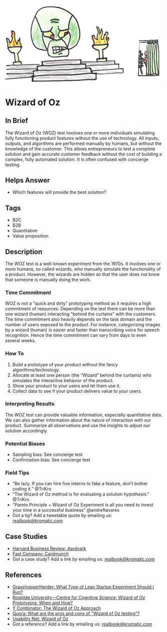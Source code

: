 ![](/assets/illustration-Wizard-of-Oz-test-Pay-no-attention-to-the-man-behind-the-curtain.png)

# Wizard of Oz

## In Brief

The Wizard of Oz \(WOZ\) test involves one or more individuals simulating fully functioning product features without the use of technology. All inputs, outputs, and algorithms are performed manually by humans, but without the knowledge of the customer. This allows entrepreneurs to test a complete solution and gain accurate customer feedback without the cost of building a complex, fully automated solution. It is often confused with concierge testing.

## Helps Answer

* Which features will provide the best solution?

## Tags

* B2C
* B2B
* Quantitative
* Value proposition

## Description

The WOZ test is a well-known experiment from the 1970s. It involves one or more humans, so called wizards, who manually simulate the functionality of a product. However, the wizards are hidden so that the user does not know that someone is manually doing the work.

### Time Commitment

WOZ is not a "quick and dirty" prototyping method as it requires a high commitment of resources. Depending on the test there can be more than one wizard \(human\) interacting "behind the curtains" with the customers. The time commitment also heavily depends on the task domain and the number of users exposed to the product. For instance, categorizing images by a wizard \(human\) is easier and faster than transcribing voice for speech recognition. Hence the time commitment can vary from days to even several weeks.

### How To

1. Build a prototype of your product without the fancy algorithms/technology.
2. Allocate at least one person \(the “Wizard” behind the curtains\) who simulates the interactive behavior of the product.
3. Show your product to your users and let them use it.
4. Collect data to see if your product delivers value to your users.

### Interpreting Results

The WOZ test can provide valuable information, especially quantitative data. We can also gather information about the nature of interaction with our product. Summarize all observations and use the insights to adjust our solution accordingly.

### Potential Biases

* Sampling bias: See concierge test
* Confirmation bias: See concierge test

### Field Tips

* “Be lazy. If you can hire five interns to fake a feature, don’t bother coding it.” @TriKro
* “The Wizard of Oz method is for evaluating a solution hypothesis.” @TriKro
* “Pareto Principle + Wizard of Oz Experiment is all you need to invest your time in a successful business” @andreftavares
* Got a tip? Add a tweetable quote by emailing us: [realbook@kromatic.com](mailto:realbook@kromatic.com)

## Case Studies

* [Harvard Business Review: Aardvark](https://hbr.org/product/Aardvark/an/811064-PDF-ENG)
* [Fast Company: Cardmunch](http://www.fastcompany.com/1807189/year-after-linkedin-came-calling-cardmunch-poised-make-rolodex-obsolete)
* Got a case study? Add a link by emailing us: [realbook@kromatic.com](mailto:realbook@kromatic.com) 

## References

* [GrasshopperHerder: What Type of Lean Startup Experiment Should I Run?](https://grasshopperherder.com/what-type-of-lean-startup-experiment-should-i-run/)
* [Roskilde University—Centre for Cognitive Science: Wizard of Oz Prototyping: When and How?](http://www.spokendialogue.dk/Publications/1994i/WPCS-94-1-10.2.94.pdf)
* [Y Combinator: The Wizard of Oz Approach](http://themacro.com/articles/2016/01/ask-yc-upfront-technical-investments/)
* [Quora: What are the pros and cons of "Wizard of Oz testing"?](https://www.quora.com/What-are-the-pros-and-cons-of-Wizard-of-Oz-testing)
* [Usability Net: Wizard of Oz](http://www.usabilitynet.org/tools/wizard.htm)
* Got a reference? Add a link by emailing us: [realbook@kromatic.com](realbook@kromatic.com)



